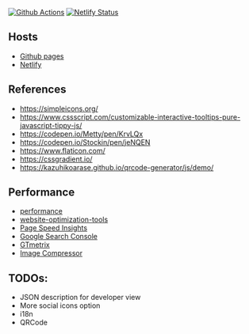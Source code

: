 
[![Github Actions](https://github.com/chendachao/chendachao.github.io/workflows/Github%20Actions/badge.svg)](https://github.com/chendachao/chendachao.github.io/actions)
[![Netlify Status](https://api.netlify.com/api/v1/badges/f38782ce-8baa-4295-aa71-12c5ce788b8a/deploy-status)](https://app.netlify.com/sites/chenlarrydachao/deploys)

## Hosts
- [Github pages](https://chendachao.github.io/)
- [Netlify](https://chenlarrydachao.netlify.com/)

## References
- https://simpleicons.org/
- https://www.cssscript.com/customizable-interactive-tooltips-pure-javascript-tippy-js/
- https://codepen.io/Metty/pen/KrvLQx
- https://codepen.io/Stockin/pen/jeNQEN
- https://www.flaticon.com/
- https://cssgradient.io/
- https://kazuhikoarase.github.io/qrcode-generator/js/demo/

## Performance
- [performance](https://developers.google.com/web/fundamentals/performance/why-performance-matters)
- [website-optimization-tools](https://www.crazyegg.com/blog/website-optimization-tools/)
- [Page Speed Insights](https://developers.google.com/speed/pagespeed/insights)
- [Google Search Console](https://search.google.com/search-console)
- [GTmetrix](https://gtmetrix.com)
- [Image Compressor](https://imagecompressor.com/)


## TODOs:
- JSON description for developer view
- More social icons option
- i18n
- QRCode

